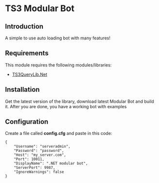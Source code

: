# TS3 Modular Bot

## Introduction

A simple to use auto loading bot with many features!

## Requirements

This module requires the following modules/libraries:

* [TS3QueryLib.Net](https://github.com/Scordo/TS3QueryLib.Net)

## Installation

Get the latest version of the library, download latest Modular Bot and build it. After you are done, you have a working bot with examples

## Configuration

Create a file called __config.cfg__ and paste in this code:
```
{
    "Username": "serveradmin",
    "Password": "password",
    "Host": "my_server.com",
    "Port": 10011,
    "DisplayName": ".NET modular bot",
    "ServerPort": 9987,
    "IgnoreWarnings": false
}
```
